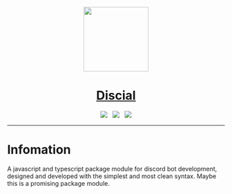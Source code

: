 
<p align="center">
  <a href="#">
    <picture>
      <source media="(prefers-color-scheme: dark)" srcset="https://user-images.githubusercontent.com/81029660/199506078-e0cbcc3a-0be4-4926-9718-ee5fd7bdfcf3.png">
      <img src="https://user-images.githubusercontent.com/81029660/199506078-e0cbcc3a-0be4-4926-9718-ee5fd7bdfcf3.png" height="150">
    </picture>
    <h1 align="center">Discial</h1>
  </a>
  
</p>
<p align="center">
  <img src="https://img.shields.io/badge/-MADE%20BY%20FOLODY-0d0d0d?style=for-the-badge"> &nbsp;
  <img src="https://img.shields.io/github/license/Folody-Team/Discial?style=for-the-badge&color=0D0D0D"> &nbsp;
  <img src="https://img.shields.io/github/issues/Folody-Team/Discial?style=for-the-badge&color=b1fa52">
  
</p>

---

# Infomation
A javascript and typescript package module for discord bot development, designed and developed with the simplest and most clean syntax. Maybe this is a promising package module.
